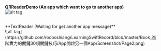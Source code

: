 

**QRReaderDemo (An app which want to go to another app)** 
<br />
![alt tag](https://github.com/rocooshiang/LearningSwiftRecord/blob/master/Book_進階實力的關鍵30項關鍵技巧/App開啟另一個App/Screenshot/Page1.png)

<br />
**TextReader (Waiting for get another app message)**
<br />
![alt tag](https://github.com/rocooshiang/LearningSwiftRecord/blob/master/Book_進階實力的關鍵30項關鍵技巧/App開啟另一個App/Screenshot/Page2.png)
